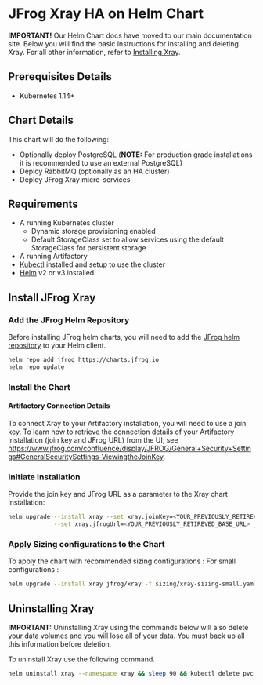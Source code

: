 # JFrog Xray HA on Helm Chart

**IMPORTANT!** Our Helm Chart docs have moved to our main documentation site. Below you will find the basic instructions for installing and deleting Xray. For all other information, refer to [Installing Xray](https://www.jfrog.com/confluence/display/JFROG/Installing+Xray).

## Prerequisites Details

* Kubernetes 1.14+

## Chart Details

This chart will do the following:

* Optionally deploy PostgreSQL (**NOTE:** For production grade installations it is recommended to use an external PostgreSQL)
* Deploy RabbitMQ (optionally as an HA cluster)
* Deploy JFrog Xray micro-services

## Requirements

- A running Kubernetes cluster
  - Dynamic storage provisioning enabled
  - Default StorageClass set to allow services using the default StorageClass for persistent storage
- A running Artifactory
- [Kubectl](https://kubernetes.io/docs/tasks/tools/install-kubectl/) installed and setup to use the cluster
- [Helm](https://helm.sh/) v2 or v3 installed


## Install JFrog Xray

### Add the JFrog Helm Repository

Before installing JFrog helm charts, you will need to add the [JFrog helm repository](https://charts.jfrog.io) to your Helm client.
```bash
helm repo add jfrog https://charts.jfrog.io
helm repo update
```

### Install the Chart

#### Artifactory Connection Details

To connect Xray to your Artifactory installation, you will need to use a join key. To learn how to retrieve the connection details of your Artifactory installation (join key and JFrog URL) from the UI, see https://www.jfrog.com/confluence/display/JFROG/General+Security+Settings#GeneralSecuritySettings-ViewingtheJoinKey. 

### Initiate Installation
Provide the join key and JFrog URL as a parameter to the Xray chart installation:

```bash
helm upgrade --install xray --set xray.joinKey=<YOUR_PREVIOUSLY_RETIREVED_JOIN_KEY> \
             --set xray.jfrogUrl=<YOUR_PREVIOUSLY_RETIREVED_BASE_URL> jfrog/xray --namespace xray --create-namespace
```

### Apply Sizing configurations to the Chart
To apply the chart with recommended sizing configurations :
For small configurations :
```bash
helm upgrade --install xray jfrog/xray -f sizing/xray-sizing-small.yaml --namespace xray --create-namespace
```

## Uninstalling Xray

**IMPORTANT:** Uninstalling Xray using the commands below will also delete your data volumes and you will lose all of your data. You must back up all this information before deletion.

To uninstall Xray use the following command.

```bash
helm uninstall xray --namespace xray && sleep 90 && kubectl delete pvc -l app=xray
```
